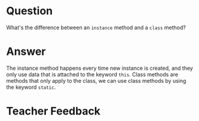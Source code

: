 # Question

What's the difference between an `instance` method and a `class` method?

# Answer

The instance method happens every time new instance is created, and they only use data that is attached to the keyword `this`. Class methods are methods that only apply to the class, we can use class methods by using the keyword `static`.

# Teacher Feedback
